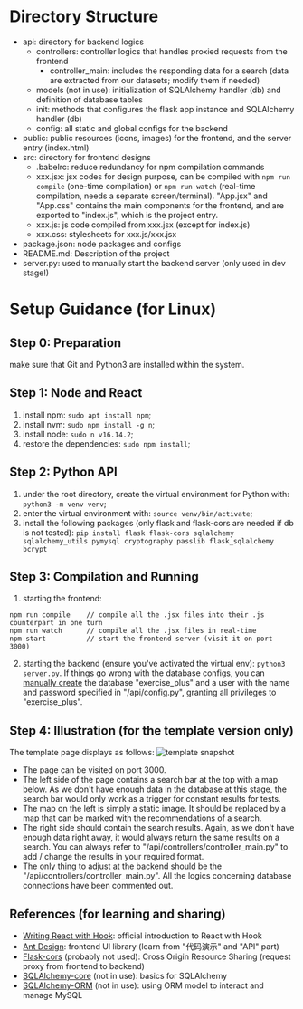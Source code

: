 # Directory Structure

- api: directory for backend logics
    - controllers: controller logics that handles proxied requests from the frontend
        - controller_main: includes the responding data for a search (data are extracted from our datasets; modify them if needed)
    - models (not in use): initialization of SQLAlchemy handler (db) and definition of database tables
    - init: methods that configures the flask app instance and SQLAlchemy handler (db)
    - config: all static and global configs for the backend
- public: public resources (icons, images) for the frontend, and the server entry (index.html)
- src: directory for frontend designs
    - .babelrc: reduce redundancy for npm compilation commands
    - xxx.jsx: jsx codes for design purpose, can be compiled with `npm run compile` (one-time compilation) or `npm run watch` (real-time compilation, needs a separate screen/terminal). "App.jsx" and "App.css" contains the main components for the frontend, and are exported to "index.js", which is the project entry.
    - xxx.js: js code compiled from xxx.jsx (except for index.js)
    - xxx.css: stylesheets for xxx.js/xxx.jsx
- package.json: node packages and configs
- README.md: Description of the project
- server.py: used to manually start the backend server (only used in dev stage!)



# Setup Guidance (for Linux)

## Step 0: Preparation

make sure that Git and Python3 are installed within the system.

## Step 1: Node and React

1. install npm: `sudo apt install npm`;
2. install nvm: `sudo npm install -g n`;
3. install node: `sudo n v16.14.2`;
4. restore the dependencies: `sudo npm install`;

## Step 2: Python API

1. under the root directory, create the virtual environment for Python with: `python3 -m venv venv`;
2. enter the virtual environment with: `source venv/bin/activate`;
3. install the following packages (only flask and flask-cors are needed if db is not tested): 
```pip install flask flask-cors sqlalchemy sqlalchemy_utils pymysql cryptography passlib flask_sqlalchemy bcrypt```

## Step 3: Compilation and Running

1. starting the frontend: 
```
npm run compile    // compile all the .jsx files into their .js counterpart in one turn
npm run watch      // compile all the .jsx files in real-time
npm start          // start the frontend server (visit it on port 3000)
```
2. starting the backend (ensure you've activated the virtual env): `python3 server.py`. If things go wrong with the database configs, you can [manually create](https://www.digitalocean.com/community/tutorials/how-to-create-a-new-user-and-grant-permissions-in-mysql) the database "exercise_plus" and a user with the name and password specified in "/api/config.py", granting all privileges to "exercise_plus".

## Step 4: Illustration (for the template version only)

The template page displays as follows:
![template snapshot](/template_snapshot.JPG)
- The page can be visited on port 3000. 
- The left side of the page contains a search bar at the top with a map below. As we don't have enough data in the database at this stage, the search bar would only work as a trigger for constant results for tests.
- The map on the left is simply a static image. It should be replaced by a map that can be marked with the recommendations of a search.
- The right side should contain the search results. Again, as we don't have enough data right away, it would always return the same results on a search. You can always refer to "/api/controllers/controller_main.py" to add / change the results in your required format.
- The only thing to adjust at the backend should be the "/api/controllers/controller_main.py". All the logics concerning database connections have been commented out.

## References (for learning and sharing)

- [Writing React with Hook](https://zh-hans.reactjs.org/docs/hooks-overview.html): official introduction to React with Hook
- [Ant Design](https://ant.design/components/overview-cn/): frontend UI library (learn from "代码演示" and "API" part)
- [Flask-cors](https://flask-cors.readthedocs.io/en/latest/) (probably not used): Cross Origin Resource Sharing (request proxy from frontend to backend)
- [SQLAlchemy-core](https://docs.sqlalchemy.org/en/14/core/) (not in use): basics for SQLAlchemy
- [SQLAlchemy-ORM](https://docs.sqlalchemy.org/en/14/orm/) (not in use): using ORM model to interact and manage MySQL